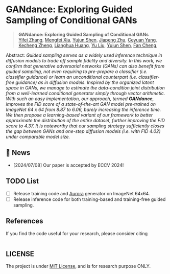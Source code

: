 # GANdance: Exploring Guided Sampling of Conditional GANs

> **GANdance: Exploring Guided Sampling of Conditional GANs** <br>
<a href="https://github.com/zyf0619sjtu">Yifei Zhang</a>,</span>
<a href="https://thuxmf.github.io">Mengfei Xia</a>,</span>
<a href="https://shenyujun.github.io">Yujun Shen</a>,</span>
<a href="https://scholar.google.com/citations?user=-ACBm-gAAAAJ&hl=en">Jiapeng Zhu</a>,</span>
<a href="https://ceyuan.me">Ceyuan Yang</a>,</span>
<a href="https://zkcys001.github.io/">Kecheng Zheng</a>,</span>
<a href="">Lianghua Huang</a>,</span>
<a href="">Yu Liu</a>,</span>
<a href="https://shenyujun.github.io">Yujun Shen</a>,</span>
<a href="https://ichengfan.github.io">Fan Cheng</a>,<br>





Abstract: *Guided sampling serves as a widely used inference technique in diffusion models to trade off sample fidelity and diversity. In this work, we confirm that generative adversarial networks (GANs) can also benefit from guided sampling, not even requiring to pre-prepare a classifier (i.e. classifier guidance) or learn an unconditional counterpart (i.e. classifier-free guidance) as in diffusion models. Inspired by the organized latent space in GANs, we manage to estimate the data-condition joint distribution from a well-learned conditional generator simply through vector arithmetic. With such an easy implementation, our approach, termed **GANdance**, improves the FID score of a state-of-the-art GAN model pre-trained on ImageNet 64 x 64 from 8.87 to 6.06, barely increasing the inference time. We then propose a learning-based variant of our framework to better approximate the distribution of the entire dataset, further improving the FID score to 4.37. It is noteworthy that our sampling strategy sufficiently closes the gap between GANs and one-step diffusion models (i.e. with FID 4.02) under comparable model size.*

## 📰 News

- [2024/07/08] Our paper is accepted by ECCV 2024!

## TODO List

- [ ] Release training code  and [Aurora](https://github.com/zhujiapeng/Aurora) generator on ImageNet 64x64.
- [ ] Release inference code for both training-based and training-free guided sampling.

## References

If you find the code useful for your research, please consider citing

```bib

```

## LICENSE

The project is under [MIT License](./LICENSE), and is for research purpose ONLY.
